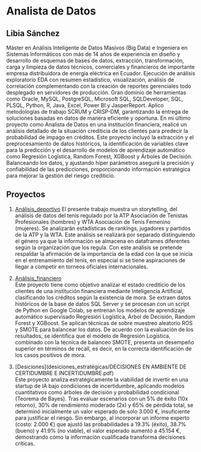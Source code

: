 # Analista de Datos
## Libia Sánchez
Máster en Análisis Inteligente de Datos Masivos (Big Data) e Ingeniera en Sistemas Informáticos con más de 14 años de experiencia en diseño y desarrollo de esquemas de bases de datos, extracción, transformación, carga y limpieza de datos técnicos, comerciales y financieros de importante empresa distribuidora de energía eléctrica en Ecuador. Ejecución de análisis exploratorio EDA con resumen estadístico, visualización, análisis de correlación complementando con la creación de reportes gerenciales todo desplegado en servidores de producción. Gran dominio de herramientas como Oracle, MySQL, PostgreSQL, Microsoft SQL, SQLDeveloper, SQL, PLSQL, Python, R, Java, Excel, Power BI y JasperReport. Aplico metodologías de trabajo SCRUM y CRISP-DM, garantizando la entrega de soluciones basadas en datos de manera eficiente y oportuna.
En mi último proyecto como Analista de Datos en una institución financiera, realicé un análisis detallado de la situación crediticia de los clientes para predecir la probabilidad de impago en créditos. Este proyecto incluyó la extracción y el preprocesamiento de datos históricos, la identificación de variables clave para la predicción y el desarrollo de modelos de aprendizaje automático como Regresión Logística, Random Forest, XGBoost y Árboles de Decisión. Balanceando los datos, y ajustando hiper parámetros aseguré la precisión y confiabilidad de las predicciones, proporcionando información estratégica para mejorar la gestión del riesgo crediticio.

## Proyectos
1. [Análisis_deportivo](analisis_deportivo/README.md)
El presente trabajo muestra un storytelling, del análisis de datos del tenis regulado por la ATP Asociación de Tenistas Profesionales (hombres) y WTA Asociación de Tenis Femenino (mujeres). Se analizarán estadísticas de rankings, jugadores y partidos de la ATP y la WTA. Este análisis se realizará por separado distinguiendo el género ya que la información se almacena en dataframes diferentes según la organización que los regula. Con este análisis se pretende respaldar la afirmación de la importancia de la edad con la que se inicia en el entrenamiento del tenis, en especial si se tiene aspiraciones de llegar a competir en torneos oficiales internacionales.

2. [Análisis_financiero](analisis_financiero/README.md)  
Este proyecto tiene como objetivo analizar el estado crediticio de los clientes de una institución financiera mediante Inteligencia Artificial, clasificando los créditos según la    existencia de mora. Se extraen datos históricos de la base de datos SQL Server y se procesan con un script de Python en Google Colab, se entrenan los modelos de aprendizaje automático supervisado Regresión Logística, Árbol de Decisión, Random Forest y XGBoost. Se aplican técnicas de sobre muestreo aleatorio ROS y SMOTE para balancear los datos. De acuerdo con la evaluación de los resultados, se identifica que el modelo de Regresión Logística, combinado con la técnica de balanceo SMOTE, presenta un desempeño superior en términos de recall, es decir, en la correcta identificación de los casos positivos de mora.

3. [Desiciones](desiciones_estratégicas/DECISIONES EN AMBIENTE DE CERTIDUMBRE E INCERTIDUMBRE.pdf)  
Este proyecto analiza estratégicamente la viabilidad de invertir en una startup de IA bajo condiciones de incertidumbre, aplicando modelos cuantitativos como árboles de decisión y probabilidad condicional (Teorema de Bayes). Tras evaluar escenarios con un 5% de éxito (10x retorno), 30% de rendimiento moderado (2x) y 65% de pérdida total, se determinó inicialmente un valor esperado de solo 3.000 €, insuficiente para justificar el riesgo. Sin embargo, al incorporar un informe experto (costo: 2.000 €) que ajustó las probabilidades a 19.3% (éxito), 38.7% (bueno) y 41.9% (no viable), el valor esperado aumentó a 45.154 €, demostrando cómo la información cualificada transforma decisiones críticas.
